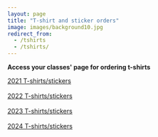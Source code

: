 ```yaml
---
layout: page
title: "T-shirt and sticker orders"
image: images/background10.jpg
redirect_from:
  - /tshirts
  - /tshirts/
---
```

**Access your classes' page for ordering t-shirts**
<div markdown="0"><a href="/Tshirts/2021" class="btn btn--info">2021 T-shirts/stickers</a></div>

<br>

<div markdown="0"><a href="/Tshirts/2022" class="btn btn--info">2022 T-shirts/stickers</a></div>

<br>

<div markdown="0"><a href="/Tshirts/2023" class="btn btn--info">2023 T-shirts/stickers</a></div>

<br>

<div markdown="0"><a href="/Tshirts/2024" class="btn btn--info">2024 T-shirts/stickers</a></div>  
